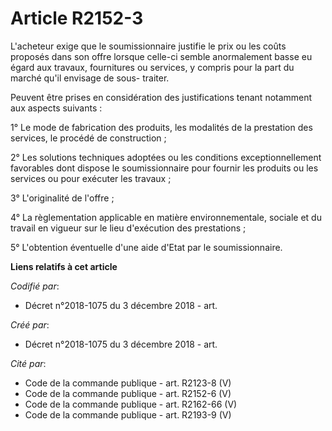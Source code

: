 # Article R2152-3

L'acheteur exige que le soumissionnaire justifie le prix ou les coûts proposés dans son offre lorsque celle-ci semble
anormalement basse eu égard aux travaux, fournitures ou services, y compris pour la part du marché qu'il envisage de sous-
traiter.

Peuvent être prises en considération des justifications tenant notamment aux aspects suivants :

1° Le mode de fabrication des produits, les modalités de la prestation des services, le procédé de construction ;

2° Les solutions techniques adoptées ou les conditions exceptionnellement favorables dont dispose le soumissionnaire pour
fournir les produits ou les services ou pour exécuter les travaux ;

3° L'originalité de l'offre ;

4° La règlementation applicable en matière environnementale, sociale et du travail en vigueur sur le lieu d'exécution des
prestations ;

5° L'obtention éventuelle d'une aide d'Etat par le soumissionnaire.

**Liens relatifs à cet article**

_Codifié par_:

  - Décret n°2018-1075 du 3 décembre 2018 - art.

_Créé par_:

  - Décret n°2018-1075 du 3 décembre 2018 - art.

_Cité par_:

  - Code de la commande publique - art. R2123-8 (V)
  - Code de la commande publique - art. R2152-6 (V)
  - Code de la commande publique - art. R2162-66 (V)
  - Code de la commande publique - art. R2193-9 (V)
